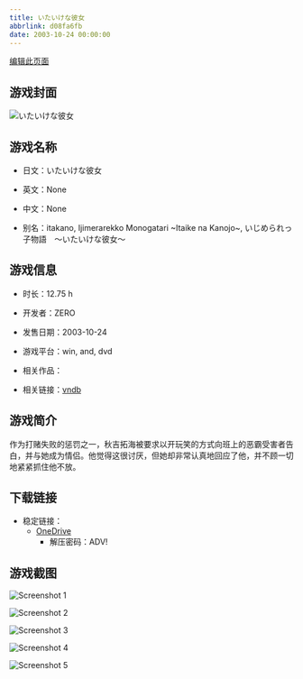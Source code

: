 ```yaml
---
title: いたいけな彼女
abbrlink: d08fa6fb
date: 2003-10-24 00:00:00
---
```

[编辑此页面](https://github.com/ACG-3/ADV3-source/blob/main/source/_posts/games/%E3%81%84%E3%81%9F%E3%81%84%E3%81%91%E3%81%AA%E5%BD%BC%E5%A5%B3.md)

## 游戏封面

![いたいけな彼女](https://pan.timero.xyz/d/onedrive/img_lib_001/%E3%81%84%E3%81%9F%E3%81%84%E3%81%91%E3%81%AA%E5%BD%BC%E5%A5%B3_cover.avif)


## 游戏名称

- 日文：いたいけな彼女
- 英文：None
- 中文：None

- 别名：itakano, Ijimerarekko Monogatari ~Itaike na Kanojo~, いじめられっ子物語　～いたいけな彼女～


## 游戏信息

- 时长：12.75 h
- 开发者：ZERO
- 发售日期：2003-10-24
- 游戏平台：win, and, dvd
- 相关作品：

- 相关链接：[vndb](https://vndb.org/v1417)


## 游戏简介

作为打赌失败的惩罚之一，秋吉拓海被要求以开玩笑的方式向班上的恶霸受害者告白，并与她成为情侣。他觉得这很讨厌，但她却非常认真地回应了他，并不顾一切地紧紧抓住他不放。


## 下载链接

- 稳定链接：
    - [OneDrive](https://pan.timero.xyz/onedrive/adv_lib_001/%E3%81%84%E3%81%9F%E3%81%84%E3%81%91%E3%81%AA%E5%BD%BC%E5%A5%B3)
        - 解压密码：ADV!



## 游戏截图


![Screenshot 1](https://pan.timero.xyz/d/onedrive/img_lib_001/%E3%81%84%E3%81%9F%E3%81%84%E3%81%91%E3%81%AA%E5%BD%BC%E5%A5%B3_Screenshot_1.avif)

![Screenshot 2](https://pan.timero.xyz/d/onedrive/img_lib_001/%E3%81%84%E3%81%9F%E3%81%84%E3%81%91%E3%81%AA%E5%BD%BC%E5%A5%B3_Screenshot_2.avif)

![Screenshot 3](https://pan.timero.xyz/d/onedrive/img_lib_001/%E3%81%84%E3%81%9F%E3%81%84%E3%81%91%E3%81%AA%E5%BD%BC%E5%A5%B3_Screenshot_3.avif)

![Screenshot 4](https://pan.timero.xyz/d/onedrive/img_lib_001/%E3%81%84%E3%81%9F%E3%81%84%E3%81%91%E3%81%AA%E5%BD%BC%E5%A5%B3_Screenshot_4.avif)

![Screenshot 5](https://pan.timero.xyz/d/onedrive/img_lib_001/%E3%81%84%E3%81%9F%E3%81%84%E3%81%91%E3%81%AA%E5%BD%BC%E5%A5%B3_Screenshot_5.avif)

